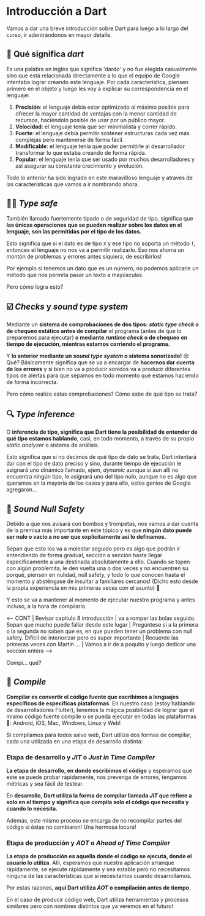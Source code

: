 # Introducción a Dart

Vamos a dar una breve introducción sobre Dart para luego a lo largo del curso, ir adentrándonos en mayor detalle.

## 🎯 Qué significa _dart_

Es una palabra en inglés que significa 'dardo' y no fue elegida casualmente sino que está relacionada directamente a lo que el equipo de Google intentaba lograr creando este lenguaje. Por cada característica, piensen primero en el objeto y luego les voy a explicar su correspondencia en el lenguaje:

1. __Precisión__: el lenguaje debía estar optimizado al máximo posible para ofrecer la mayor cantidad de ventajas con la menor cantidad de recursos, haciéndolo posible de usar por un público mayor.
2. __Velocidad__: el lenguaje tenía que ser minimalista y correr rápido.
3. __Fuerte__: el lenguaje debía permitir sostener estructuras cada vez más complejas pero mantenerse de forma fácil.
4. __Modificable__: el lenguaje tenía que poder permitirle al desarrollador transformar lo que estaba creando de forma rápida.
5. __Popular__: el lenguaje tenía que ser usado por muchos desarrolladores y así asegurar su constante crecimiento y evolución.

Todo lo anterior ha sido logrado en este maravilloso lenguaje y através de las características que vamos a ir nombrando ahora.

## 👮🏽 _Type safe_

También llamado fuertemente tipado o de seguridad de tipo, significa que __las únicas operaciones que se pueden realizar sobre los datos en el lenguaje, son las permitidas por el tipo de los datos.__

Esto significa que si el dato es de tipo `X` y ese tipo no soporta un método `f`, entonces el lenguaje no nos va a permitir realizarlo. Eso nos ahorra un montón de problemas y errores antes siquiera, de escribirlos!

Por ejemplo si tenemos un dato que es un número, no podemos aplicarle un método que nos permita pasar un texto a mayúsculas.

Pero cómo logra esto?

## ☑️ _Checks_ y _sound type system_

Mediante un __sistema de comprobaciones de dos tipos: _static type check_ o de chequeo estático antes de compilar__ el programa (antes de que lo preparemos para ejecutar) __o mediante _runtime check_ o de chequeo en tiempo de ejecución, mientras estamos corriendo el programa.__

Y __lo anterior mediante un _sound type system_ o sistema sonorizado!__ 😒 Qué? Básicamente significa que se va a encargar de __hacernos dar cuenta de los errores__ y si bien no va a producir sonidos va a producir diferentes tipos de alertas para que sepamos en todo momento qué estamos haciendo de forma incorrecta.

Pero cómo realiza estas comprobaciones? Cómo sabe de qué tipo se trata?

## 🔍 _Type inference_

O __inferencia de tipo, significa que Dart tiene la posibilidad de entender de qué tipo estamos hablando__, casi, en todo momento, a través de su propio _static analyzer_ o sistema de análisis.

Esto significa que si no decimos de qué tipo de dato se trata, Dart intentará dar con el tipo de dato preciso y sino, durante tiempo de ejecución le asignará uno dinámico llamado, ejem, _dynamic_ aunque si aun allí no encuentra ningún tipo, le asignará uno del tipo nulo, aunque no es algo que queramos en la mayoría de los casos y para ello, estos genios de Google agregaron...

## 📢 _Sound Null Safety_

Debido a que nos avisará con bombos y trompetas, nos vamos a dar cuenta de la premisa más importante en este tópico y es que __ningún dato puede ser nulo o vacío a no ser que explícitamente así lo definamos.__

Sepan que esto los va a molestar seguido pero es algo que podrán ir entendiendo de forma gradual, sección a sección hasta llegar específicamente a una  destinada absolutamente a ello. Cuando se topen con algún problemita, le den vuelta una o dos veces y no encuentren su porqué, piensen en nulidad, null safety, y todo lo que conocen hasta el momento y absténgase de insultar a familiares cercanos! (Dicho esto desde la propia experiencia en mis primeras veces con el asunto) 🤣

Y esto se va a mantener al momento de ejecutar nuestro programa y antes incluso, a la hora de compilarlo.

<-- CONT | Revisar capítulo 8 introducción | va a romper las bolas seguido. Sepan que mucho puede fallar desde este lugar | Pregúntese si a la primera o la segunda no saben que es, en que pueden tener un problema con null safety. Difícil de interiorizar pero es super importante | Recuerdo las primeras veces con Martín ... | Vamos a ir de a poquito y luego dedicar una sección entera -->

Compi... qué?

## 🚧 _Compile_

__Compilar es convertir el código fuente que escribimos a lenguajes específicos de específicas plataformas__. En nuestro caso (estoy hablando de desarrolladores Flutter), tenemos la mágica posibilidad de lograr que el mismo código fuente compile o se pueda ejecutar en todas las plataformas 🤩: Android, iOS, Mac, Windows, Linux y Web!

Si compilamos para todos salvo web, Dart utiliza dos formas de compilar, cada una utilizada en una etapa de desarrollo distinta:

### Etapa de desarrollo y _JIT_ o _Just in Time Compiler_

__La etapa de desarrollo, en donde escribimos el código__ y esperamos que este se puede probar rápidamente, nos prevenga de errores, tengamos métricas y sea fácil de testear.

En __desarrollo, Dart utiliza la forma de compilar llamada _JIT_ que refiere a solo en el tiempo y significa que compila solo el código que necesita y cuando lo necesita.__

Además, este mismo proceso se encarga de no recompilar partes del código si éstas no cambiaron! Una hermosa locura!

### Etapa de producción y _AOT_ o _Ahead of Time Compiler_

__La etapa de producción es aquella donde el código se ejecuta, donde el usuario lo utiliza__.  Allí, esperamos que nuestra aplicación arranque rápidamente, se ejecute rápidamente y sea estable pero no necesitamos ninguna de las características que sí necesitamos cuando desarrollamos.

Por estas razones, __aquí Dart utiliza _AOT_ o compilación antes de tiempo__.

En el caso de producir código web, Dart utiliza herramientas y procesos similares pero con nombres distintos que ya veremos en el futuro!
